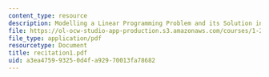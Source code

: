 ```yaml
---
content_type: resource
description: Modelling a Linear Programming Problem and its Solution in Excel.
file: https://ol-ocw-studio-app-production.s3.amazonaws.com/courses/1-224j-carrier-systems-fall-2003/a3ea475993250d4fa92970013fa78682_recitation1.pdf
file_type: application/pdf
resourcetype: Document
title: recitation1.pdf
uid: a3ea4759-9325-0d4f-a929-70013fa78682
---
```


